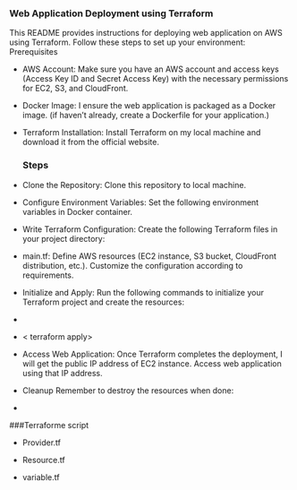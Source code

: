 ### Web Application Deployment using Terraform
This README provides instructions for deploying web application on AWS using Terraform. Follow these steps to set up your environment:
Prerequisites

- AWS Account: Make sure you have an AWS account and access keys (Access Key ID and Secret Access Key) with the necessary permissions for EC2, S3, and CloudFront.
  
- Docker Image: I ensure the web application is packaged as a Docker image. (if haven’t already, create a Dockerfile for your application.)
  
- Terraform Installation: Install Terraform on my local machine and download it from the official website.
  ### Steps
- Clone the Repository: Clone this repository to local machine.
- Configure Environment Variables: Set the following environment variables in Docker container.
- Write Terraform Configuration: Create the following Terraform files in your project directory:
- main.tf: Define AWS resources (EC2 instance, S3 bucket, CloudFront distribution, etc.). Customize the configuration according to requirements.
- Initialize and Apply: Run the following commands to initialize your Terraform project and create the resources:
- <terraform init>
- < terraform apply>
- Access  Web Application: Once Terraform completes the deployment, I will get the public IP address of EC2 instance. Access web application using that IP address.
- Cleanup
Remember to destroy the resources when done:

- <terraform destroy>
###Terraforme script 
- Provider.tf

- Resource.tf

- variable.tf
  
